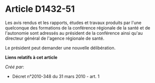 # Article D1432-51

Les avis rendus et les rapports, études et travaux produits par l'une quelconque des formations de la conférence régionale de
la santé et de l'autonomie sont adressés au président de la conférence ainsi qu'au directeur général de l'agence régionale de
santé. 

Le président peut demander une nouvelle délibération.

**Liens relatifs à cet article**

_Créé par_:

  - Décret n°2010-348 du 31 mars 2010 - art. 1
